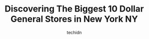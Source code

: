 ---
layout: ampstory
image: https://i0.wp.com/?resize=640,853
author: techidn
featured: false
description: Discover the impressive array of Dollar General options in New York NY, where you can find 10 of the largest Dollar General establishments in the area. From renowned classics to hidden gems,
title: Discovering The Biggest 10 Dollar General Stores in New York NY
cover:
   title: Discovering The Biggest 10 Dollar General Stores in New York NY
   subtitle: Rickpate
   background: 

pages: 
 - layout: thirds
   top: <h1>#1 Dollar General</h1>
   bottom: "<p>From the outside it looks horrible but once you step inside its organized they have a fresh fruit section!!!... something Ive never seen in any dollar general! .</p>"
   background: https://images.unsplash.com/photo-1632260260864-caf7fde5ec36?ixlib=rb-4.0.3&ixid=MnwxMjA3fDB8MHxwaG90by1wYWdlfHx8fGVufDB8fHx8&auto=format&fit=crop&w=640&h=853&q=80
   backgroundblur: true
 - layout: thirds
   top: <h1>#2 Dollar General</h1>
   bottom: "<p>168-42 Jamaica Ave, Queens, NY 11432, United States</p>"
   background: https://images.unsplash.com/photo-1489694553447-4c9339da310d?ixlib=rb-4.0.3&ixid=MnwxMjA3fDB8MHxwaG90by1wYWdlfHx8fGVufDB8fHx8&auto=format&fit=crop&w=640&h=853&q=80
   cta:
      link: https://www.depkes.org/blog/discovering-the-biggest-10-dollar-general-stores-in-new-york-ny/
      text: Discovering The Biggest 10 Dollar General Stores in New York NY
 - layout: thirds
   top: <h1>#3 Dollar General</h1>
   bottom: "<p>3555 White Plains Rd, Bronx, NY 10467, United States</p>"
   background: https://images.unsplash.com/photo-1484589065579-248aad0d8b13?ixlib=rb-4.0.3&ixid=MnwxMjA3fDB8MHxwaG90by1wYWdlfHx8fGVufDB8fHx8&auto=format&fit=crop&w=640&h=853&q=80
   cta:
      link: https://www.depkes.org/blog/discovering-the-biggest-10-dollar-general-stores-in-new-york-ny/
      text: Discovering The Biggest 10 Dollar General Stores in New York NY
 - layout: thirds
   top: <h1>#4 Dollar General</h1>
   bottom: "<p>1450 Rockaway Pkwy, Brooklyn, NY 11236, United States</p>"
   background: https://images.unsplash.com/photo-1489648022186-8f49310909a0?ixlib=rb-4.0.3&ixid=MnwxMjA3fDB8MHxwaG90by1wYWdlfHx8fGVufDB8fHx8&auto=format&fit=crop&w=640&h=853&q=80
   cta:
      link: https://www.depkes.org/blog/discovering-the-biggest-10-dollar-general-stores-in-new-york-ny/
      text: Discovering The Biggest 10 Dollar General Stores in New York NY
 - layout: thirds
   top: <h1>#5 Dollar General</h1>
   bottom: "<p>3527 31st St, Queens, NY 11106, United States</p>"
   background: https://images.unsplash.com/photo-1564951434112-64d74cc2a2d7?ixlib=rb-4.0.3&ixid=MnwxMjA3fDB8MHxwaG90by1wYWdlfHx8fGVufDB8fHx8&auto=format&fit=crop&w=640&h=853&q=80
   cta:
      link: https://www.depkes.org/blog/discovering-the-biggest-10-dollar-general-stores-in-new-york-ny/
      text: Discovering The Biggest 10 Dollar General Stores in New York NY
 - layout: thirds
   top: <h1>#6 Dollar General</h1>
   bottom: "<p>112 E 98th St #126, Brooklyn, NY 11212, United States</p>"
   background: https://images.unsplash.com/photo-1553949345-eb786bb3f7ba?ixlib=rb-4.0.3&ixid=MnwxMjA3fDB8MHxwaG90by1wYWdlfHx8fGVufDB8fHx8&auto=format&fit=crop&w=640&h=853&q=80
   cta:
      link: https://www.depkes.org/blog/discovering-the-biggest-10-dollar-general-stores-in-new-york-ny/
      text: Discovering The Biggest 10 Dollar General Stores in New York NY
 - layout: thirds
   top: <h1>#7 Dollar General</h1>
   bottom: "<p>226 Mother Gaston Blvd, Brooklyn, NY 11233, United States</p>"
   background: https://images.unsplash.com/photo-1518640467707-6811f4a6ab73?ixlib=rb-4.0.3&ixid=MnwxMjA3fDB8MHxwaG90by1wYWdlfHx8fGVufDB8fHx8&auto=format&fit=crop&w=640&h=853&q=80
   cta:
      link: https://www.depkes.org/blog/discovering-the-biggest-10-dollar-general-stores-in-new-york-ny/
      text: Discovering The Biggest 10 Dollar General Stores in New York NY
 - layout: thirds
   middle: Continue reading...
   background: https://images.unsplash.com/photo-1515405295579-ba7b45403062?ixlib=rb-4.0.3&ixid=MnwxMjA3fDB8MHxwaG90by1wYWdlfHx8fGVufDB8fHx8&auto=format&fit=crop&w=640&h=853&q=80
   cta:
      link: https://www.depkes.org/blog/discovering-the-biggest-10-dollar-general-stores-in-new-york-ny/
      text: Discovering The Biggest 10 Dollar General Stores in New York NY
      
---